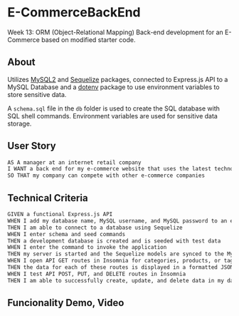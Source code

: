 # E-CommerceBackEnd

Week 13: ORM (Object-Relational Mapping)
Back-end development for an E-Commerce based on modified starter code.

## About

Utilizes [MySQL2](https://www.npmjs.com/package/mysql2) and [Sequelize](https://www.npmjs.com/package/sequelize) packages, connected to Express.js API to a MySQL Database and a [dotenv](https://www.npmjs.com/package/dotenv) package to use environment variables to store sensitive data.

A `schema.sql` file in the `db` folder is used to create the SQL database with SQL shell commands. Environment variables are used for sensitive data storage.

## User Story

```md
AS A manager at an internet retail company
I WANT a back end for my e-commerce website that uses the latest technologies
SO THAT my company can compete with other e-commerce companies
```

## Technical Criteria

```md
GIVEN a functional Express.js API
WHEN I add my database name, MySQL username, and MySQL password to an environment variable file
THEN I am able to connect to a database using Sequelize
WHEN I enter schema and seed commands
THEN a development database is created and is seeded with test data
WHEN I enter the command to invoke the application
THEN my server is started and the Sequelize models are synced to the MySQL database
WHEN I open API GET routes in Insomnia for categories, products, or tags
THEN the data for each of these routes is displayed in a formatted JSON
WHEN I test API POST, PUT, and DELETE routes in Insomnia
THEN I am able to successfully create, update, and delete data in my database
```

## Funcionality Demo, Video
